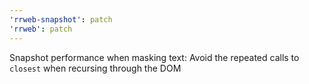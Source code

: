 ```yaml
---
'rrweb-snapshot': patch
'rrweb': patch
---
```


Snapshot performance when masking text: Avoid the repeated calls to `closest` when recursing through the DOM
